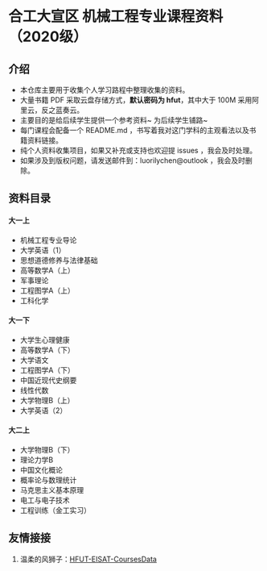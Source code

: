 # 合工大宣区 机械工程专业课程资料（2020级）

## 介绍

- 本仓库主要用于收集个人学习路程中整理收集的资料。
- 大量书籍 PDF 采取云盘存储方式，**默认密码为 hfut**，其中大于 100M 采用阿里云，反之蓝奏云。
- 主要目的是给后续学生提供一个参考资料~ 为后续学生铺路~
- 每门课程会配备一个 README.md ，书写着我对这门学科的主观看法以及书籍资料链接。
- 纯个人资料收集项目，如果又补充或支持也欢迎提 issues ，我会及时处理。
- 如果涉及到版权问题，请发送邮件到：luorilychen@outlook ，我会及时删除。

## 资料目录

#### 大一上

- 机械工程专业导论
- 大学英语（1）
- 思想道德修养与法律基础
- 高等数学A（上）
- 军事理论
- 工程图学A（上）
- 工科化学

#### 大一下

- 大学生心理健康
- 高等数学A（下）
- 大学语文
- 工程图学A（下）
- 中国近现代史纲要
- 线性代数
- 大学物理B（上）
- 大学英语（2）

#### 大二上

- 大学物理B（下）
- 理论力学B
- 中国文化概论
- 概率论与数理统计
- 马克思主义基本原理
- 电工与电子技术
- 工程训练（金工实习）

## 友情接接

1. 温柔的风狮子：[HFUT-EISAT-CoursesData](https://github.com/sunshineclover/HFUT-EISAT-CoursesData)
